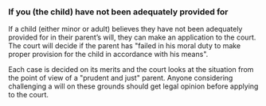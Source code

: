 ###  If you (the child) have not been adequately provided for

If a child (either minor or adult) believes they have not been adequately
provided for in their parent’s will, they can make an application to the
court. The court will decide if the parent has "failed in his moral duty to
make proper provision for the child in accordance with his means".

Each case is decided on its merits and the court looks at the situation from
the point of view of a "prudent and just" parent. Anyone considering
challenging a will on these grounds should get legal opinion before applying
to the court.
